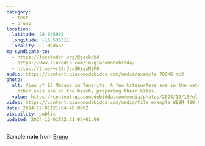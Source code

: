 ```yaml
---
category:
  - test
  - bruno
location:
  latitude: 28.045983
  longitude: -16.536311
  locality: El Médano
mp-syndicate-to:
  - https://fosstodon.org/@jackdbd
  - https://www.linkedin.com/in/giacomodebidda/
  - https://t.me/+rQSrJsu5RtgzNjM0
audio: https://content.giacomodebidda.com/media/example_700KB.mp3
photo:
  alt: View of El Médano in Tenerife. A few kitesurfers are in the water. A few
    other ones are on the beach, preparing their kites.
  value: https://content.giacomodebidda.com/media/photos/2024/10/18/el-medano-tenerife-2023.jpg
video: https://content.giacomodebidda.com/media/file_example_WEBM_480_900KB.webm
date: 2024-12-01T21:04:48.000Z
visibility: public
updated: 2024-12-01T22:31:05+01:00
---
```


<p>Sample <strong>note</strong> from <a href="https: //github.com/usebruno/bruno">Bruno</a></p>